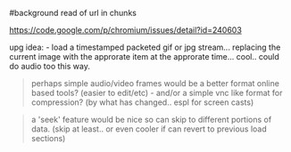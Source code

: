 #background read of url in chunks

https://code.google.com/p/chromium/issues/detail?id=240603

upg idea: - load a timestamped packeted gif or jpg stream... replacing the current image with the approrate item at the approrate time... cool.. could do audio too this way.

> perhaps simple audio/video frames would be a better format online based tools?  (easier to edit/etc)
	- and/or a simple vnc like format for compression? (by what has changed.. espl for screen casts)

> a 'seek' feature would be nice so can skip to different portions of data. (skip at least.. or even cooler if can revert to previous load sections)
